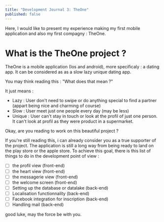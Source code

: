 ```yaml
---
title: "Development Journal 3: TheOne"
published: false
---
```


Here, I would like to present my experience making my first mobile application and also my first compagny : TheOne.

# What is the TheOne project ?

TheOne is a mobile application (Ios and android), more specificaly : a dating app. It can be considered as
as a slow lazy unique dating app.

You may think reading this : "What does that mean ?"

It just means :

- Lazy : User don't need to swipe or do anything special to find a partner (appart being nice and charming of course)
- Slow : User meet just one people every day (may be less)
- Unique : User can't stay in touch or look at the profil of just one person. It can't look at profil as they were product in a supermarket.

Okay, are you reading to work on this beautiful project ?

If you're still reading this, i can already consider you as a true supporter of the project.
The application is still a long way from being ready to land on the play store or the apple store.
To achieve this goal, there is this list of things to do in the development point of view :

- [ ] the profil view (front-end)
- [ ] the heart view (front-end)
- [ ] the messagerie view (front-end)
- [ ] the welcome screen (front-end)
- [ ] Setting up the database or datalake (back-end)
- [ ] Localisation functionnality (back-end)
- [ ] Facebook integration for inscription (back-end)
- [ ] Handling mail (back-end)

good luke, may the force be with you.
